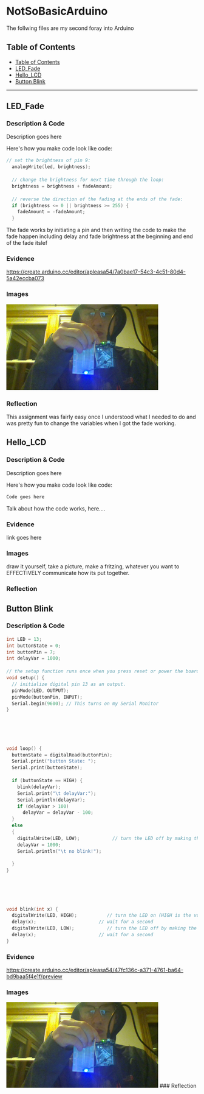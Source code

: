 # NotSoBasicArduino
 The follwing files are my second foray into Arduino
 
 
## Table of Contents
* [Table of Contents](#TableOfContents)
* [LED_Fade](#LED_Fade)
* [Hello_LCD](#Hello_LCD)
* [Button Blink](#Button_Blink)

---

## LED_Fade

### Description & Code
Description goes here

Here's how you make code look like code:

```C++
// set the brightness of pin 9:
  analogWrite(led, brightness);

  // change the brightness for next time through the loop:
  brightness = brightness + fadeAmount;

  // reverse the direction of the fading at the ends of the fade:
  if (brightness <= 0 || brightness >= 255) {
    fadeAmount = -fadeAmount;
  }
```
The fade works by initiating a pin and then writing the code to make the fade happen including delay and fade brightness at the beginning and end of the fade itslef

### Evidence
https://create.arduino.cc/editor/apleasa54/7a0bae17-54c3-4c51-80d4-5a42eccba073

### Images
<img src="https://github.com/apleasa54/NotSoBasicArduino-1/blob/main/IMG_20201123_203808.jpg" width="400">

### Reflection
This assignment was fairly easy once I understood what I needed to do and was pretty fun to change the variables when I got the fade working.

## Hello_LCD

### Description & Code
Description goes here

Here's how you make code look like code:

```C++
Code goes here
```
Talk about how the code works, here....

### Evidence
link goes here

### Images
draw it yourself, take a picture, make a fritzing, whatever you want to EFFECTIVELY communicate how its put together.

### Reflection
## Button Blink

### Description & Code
```C++
int LED = 13;
int buttonState = 0;
int buttonPin = 7;
int delayVar = 1000;

// the setup function runs once when you press reset or power the board
void setup() {
  // initialize digital pin 13 as an output.
  pinMode(LED, OUTPUT);
  pinMode(buttonPin, INPUT);
  Serial.begin(9600); // This turns on my Serial Monitor
}





void loop() {
  buttonState = digitalRead(buttonPin);
  Serial.print("button State: ");
  Serial.print(buttonState);

  if (buttonState == HIGH) {
    blink(delayVar);
    Serial.print("\t delayVar:");
    Serial.println(delayVar);
    if (delayVar > 100)
      delayVar = delayVar - 100;
  }
  else
  {
    digitalWrite(LED, LOW);            // turn the LED off by making the voltage LOW
    delayVar = 1000;
    Serial.println("\t no blink!");

  }
}





void blink(int x) {
  digitalWrite(LED, HIGH);           // turn the LED on (HIGH is the voltage level)
  delay(x);                       // wait for a second
  digitalWrite(LED, LOW);            // turn the LED off by making the voltage LOW
  delay(x);                       // wait for a second
}

```


### Evidence
https://create.arduino.cc/editor/apleasa54/47fc136c-a371-4761-ba64-bd9baa5f4e1f/preview
### Images
<img src="https://github.com/apleasa54/NotSoBasicArduino-1/blob/main/IMG_20201123_203808.jpg" width="400">
### Reflection
